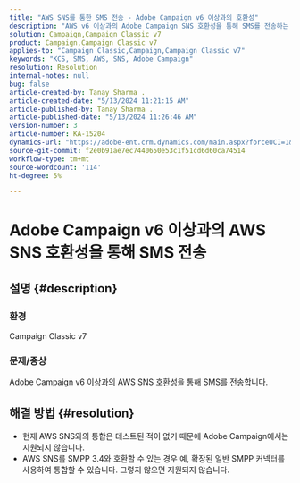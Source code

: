 ```yaml
---
title: "AWS SNS를 통한 SMS 전송 - Adobe Campaign v6 이상과의 호환성"
description: "AWS v6 이상과의 Adobe Campaign SNS 호환성을 통해 SMS를 전송하는 방법에 대해 알아봅니다."
solution: Campaign,Campaign Classic v7
product: Campaign,Campaign Classic v7
applies-to: "Campaign Classic,Campaign,Campaign Classic v7"
keywords: "KCS, SMS, AWS, SNS, Adobe Campaign"
resolution: Resolution
internal-notes: null
bug: false
article-created-by: Tanay Sharma .
article-created-date: "5/13/2024 11:21:15 AM"
article-published-by: Tanay Sharma .
article-published-date: "5/13/2024 11:26:46 AM"
version-number: 3
article-number: KA-15204
dynamics-url: "https://adobe-ent.crm.dynamics.com/main.aspx?forceUCI=1&pagetype=entityrecord&etn=knowledgearticle&id=551818e7-1a11-ef11-9f8a-6045bd02b206"
source-git-commit: f2e0b91ae7ec7440650e53c1f51cd6d60ca74514
workflow-type: tm+mt
source-wordcount: '114'
ht-degree: 5%

---
```


# Adobe Campaign v6 이상과의 AWS SNS 호환성을 통해 SMS 전송

## 설명 {#description}


### 환경

Campaign Classic v7

### 문제/증상

Adobe Campaign v6 이상과의 AWS SNS 호환성을 통해 SMS를 전송합니다.


## 해결 방법 {#resolution}


- 현재 AWS SNS와의 통합은 테스트된 적이 없기 때문에 Adobe Campaign에서는 지원되지 않습니다.
- AWS SNS를 SMPP 3.4와 호환할 수 있는 경우 예, 확장된 일반 SMPP 커넥터를 사용하여 통합할 수 있습니다. 그렇지 않으면 지원되지 않습니다.

